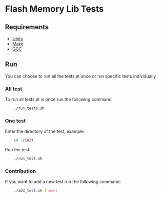# Flash Memory Lib Tests

## Requirements

- [Unity](https://github.com/ThrowTheSwitch/Unity)
- [Make](https://www.gnu.org/software/make/)
- [GCC](https://gcc.gnu.org/)

## Run
 
 You can choose to run all the tests at once or run specific tests 
 individually

### All test
To run all tests at in once run the following command
```bash
    ./run_tests.sh
```

### One test
Enter the directory of the test, example:

```sh
    cd ./init
```

Run the test:
```sh
    ./run_test.sh
```

### Contribution
If you want to add a new test run the following command:
```sh
    ./add_test.sh [name]
```
